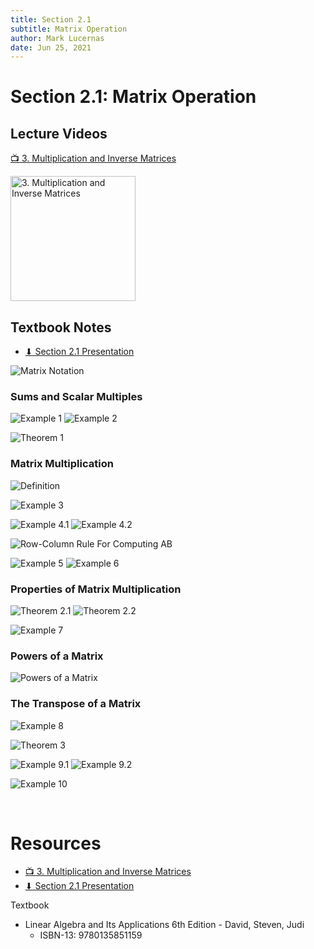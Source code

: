 ```yaml
---
title: Section 2.1
subtitle: Matrix Operation
author: Mark Lucernas
date: Jun 25, 2021
---
```



# Section 2.1: Matrix Operation

## Lecture Videos

[📺 3. Multiplication and Inverse Matrices](https://www.youtube.com/watch?v=FX4C-JpTFgY)

[<img src="https://img.youtube.com/vi/FX4C-JpTFgY/0.jpg" alt="3. Multiplication and Inverse Matrices" width="200"/>](https://www.youtube.com/embed/FX4C-JpTFgY "3. Multiplication and Inverse Matrices")

## Textbook Notes

- [⬇ Section 2.1 Presentation](file:../../../../../../files/summer-2021/MATH-254/notes/ch-2/sec_2-1/sec_2-1_presentation.pptx)

![Matrix Notation](../../../../../../files/summer-2021/MATH-254/notes/ch-2/sec_2-1/sec_2-1_matrix_notation.png)

### Sums and Scalar Multiples

![Example 1](../../../../../../files/summer-2021/MATH-254/notes/ch-2/sec_2-1/sec_2-1_example_1.png)
![Example 2](../../../../../../files/summer-2021/MATH-254/notes/ch-2/sec_2-1/sec_2-1_example_2.png)

![Theorem 1](../../../../../../files/summer-2021/MATH-254/notes/ch-2/sec_2-1/sec_2-1_theorem_1.png)

### Matrix Multiplication

![Definition](../../../../../../files/summer-2021/MATH-254/notes/ch-2/sec_2-1/sec_2-1_definition_matrix_multiplication.png)

![Example 3](../../../../../../files/summer-2021/MATH-254/notes/ch-2/sec_2-1/sec_2-1_example_3.png)

![Example 4.1](../../../../../../files/summer-2021/MATH-254/notes/ch-2/sec_2-1/sec_2-1_example_4-1.png)
![Example 4.2](../../../../../../files/summer-2021/MATH-254/notes/ch-2/sec_2-1/sec_2-1_example_4-2.png)

![Row-Column Rule For Computing AB](../../../../../../files/summer-2021/MATH-254/notes/ch-2/sec_2-1/sec_2-1_row_column_rule_for_computing_ab.png)

![Example 5](../../../../../../files/summer-2021/MATH-254/notes/ch-2/sec_2-1/sec_2-1_example_5.png)
![Example 6](../../../../../../files/summer-2021/MATH-254/notes/ch-2/sec_2-1/sec_2-1_example_6.png)

### Properties of Matrix Multiplication

![Theorem 2.1](../../../../../../files/summer-2021/MATH-254/notes/ch-2/sec_2-1/sec_2-1_theorem_2-1.png)
![Theorem 2.2](../../../../../../files/summer-2021/MATH-254/notes/ch-2/sec_2-1/sec_2-1_theorem_2-2.png)

![Example 7](../../../../../../files/summer-2021/MATH-254/notes/ch-2/sec_2-1/sec_2-1_example_7.png)

### Powers of a Matrix

![Powers of a Matrix](../../../../../../files/summer-2021/MATH-254/notes/ch-2/sec_2-1/sec_2-1_power_of_a_matrix.png)

### The Transpose of a Matrix

![Example 8](../../../../../../files/summer-2021/MATH-254/notes/ch-2/sec_2-1/sec_2-1_example_8.png)

![Theorem 3](../../../../../../files/summer-2021/MATH-254/notes/ch-2/sec_2-1/sec_2-1_theorem_3.png)

![Example 9.1](../../../../../../files/summer-2021/MATH-254/notes/ch-2/sec_2-1/sec_2-1_example_9-1.png)
![Example 9.2](../../../../../../files/summer-2021/MATH-254/notes/ch-2/sec_2-1/sec_2-1_example_9-2.png)

![Example 10](../../../../../../files/summer-2021/MATH-254/notes/ch-2/sec_2-1/sec_2-1_example_10.png)

<br>

# Resources

- [📺 3. Multiplication and Inverse Matrices](https://www.youtube.com/watch?v=FX4C-JpTFgY)
- [⬇ Section 2.1 Presentation](file:../../../../../../files/summer-2021/MATH-254/notes/ch-2/sec_2-1/sec_2-1_presentation.pptx)

Textbook

+ Linear Algebra and Its Applications 6th Edition - David, Steven, Judi
  + ISBN-13: 9780135851159

